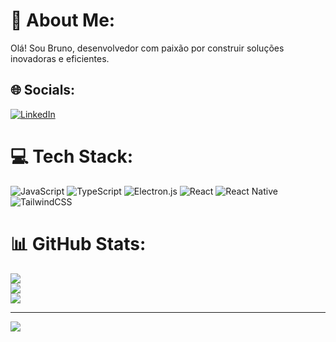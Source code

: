 # 💫 About Me:
Olá! Sou Bruno, desenvolvedor com paixão por construir soluções inovadoras e eficientes.


## 🌐 Socials:
[![LinkedIn](https://img.shields.io/badge/LinkedIn-%230077B5.svg?logo=linkedin&logoColor=white)](https://linkedin.com/in/https://www.linkedin.com/in/bruno-alves-830455230/) 

# 💻 Tech Stack:
![JavaScript](https://img.shields.io/badge/javascript-%23323330.svg?style=flat&logo=javascript&logoColor=%23F7DF1E) ![TypeScript](https://img.shields.io/badge/typescript-%23007ACC.svg?style=flat&logo=typescript&logoColor=white) ![Electron.js](https://img.shields.io/badge/Electron-191970?style=flat&logo=Electron&logoColor=white) ![React](https://img.shields.io/badge/react-%2320232a.svg?style=flat&logo=react&logoColor=%2361DAFB) ![React Native](https://img.shields.io/badge/react_native-%2320232a.svg?style=flat&logo=react&logoColor=%2361DAFB) ![TailwindCSS](https://img.shields.io/badge/tailwindcss-%2338B2AC.svg?style=flat&logo=tailwind-css&logoColor=white)
# 📊 GitHub Stats:
![](https://github-readme-stats.vercel.app/api?username=BrunoAlves22&theme=shadow_blue&hide_border=false&include_all_commits=false&count_private=false)<br/>
![](https://github-readme-streak-stats.herokuapp.com/?user=BrunoAlves22&theme=shadow_blue&hide_border=false)<br/>
![](https://github-readme-stats.vercel.app/api/top-langs/?username=BrunoAlves22&theme=shadow_blue&hide_border=false&include_all_commits=false&count_private=false&layout=compact)

---
[![](https://visitcount.itsvg.in/api?id=BrunoAlves22&icon=0&color=0)](https://visitcount.itsvg.in)

<!-- Proudly created with GPRM ( https://gprm.itsvg.in ) -->